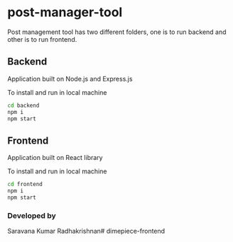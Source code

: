 # post-manager-tool
Post management tool has two different folders, one is to run backend and other is to run frontend.

## Backend

Application built on Node.js and Express.js

To install and run in local machine

```bash
cd backend
npm i 
npm start
```

## Frontend

Application built on React library

To install and run in local machine

```bash
cd frontend
npm i 
npm start
```


### Developed by
Saravana Kumar Radhakrishnan# dimepiece-frontend
